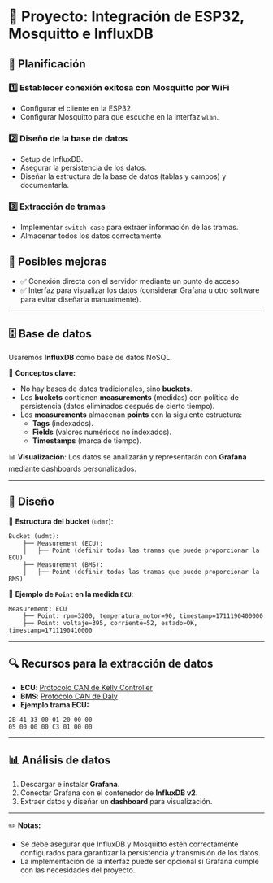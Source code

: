 # 📌 Proyecto: Integración de ESP32, Mosquitto e InfluxDB

## 🚀 Planificación

### 1️⃣ Establecer conexión exitosa con Mosquitto por WiFi
- Configurar el cliente en la ESP32.
- Configurar Mosquitto para que escuche en la interfaz `wlan`.

### 2️⃣ Diseño de la base de datos
- Setup de InfluxDB.
- Asegurar la persistencia de los datos.
- Diseñar la estructura de la base de datos (tablas y campos) y documentarla.

### 3️⃣ Extracción de tramas
- Implementar `switch-case` para extraer información de las tramas.
- Almacenar todos los datos correctamente.

## 🔧 Posibles mejoras
- ✅ Conexión directa con el servidor mediante un punto de acceso.
- ✅ Interfaz para visualizar los datos (considerar Grafana u otro software para evitar diseñarla manualmente).

---

## 🗄️ Base de datos
Usaremos **InfluxDB** como base de datos NoSQL.

📌 **Conceptos clave:**
- No hay bases de datos tradicionales, sino **buckets**.
- Los **buckets** contienen **measurements** (medidas) con política de persistencia (datos eliminados después de cierto tiempo).
- Los **measurements** almacenan **points** con la siguiente estructura:
  - **Tags** (indexados).
  - **Fields** (valores numéricos no indexados).
  - **Timestamps** (marca de tiempo).

📊 **Visualización**: Los datos se analizarán y representarán con **Grafana** mediante dashboards personalizados.

---

## 📐 Diseño

📌 **Estructura del bucket** (`udmt`):

```plaintext
Bucket (udmt):
    ├── Measurement (ECU):
    │   ├── Point (definir todas las tramas que puede proporcionar la ECU)
    ├── Measurement (BMS):
    │   ├── Point (definir todas las tramas que puede proporcionar la BMS)
```

📌 **Ejemplo de `Point` en la medida `ECU`**:
```plaintext
Measurement: ECU
    ├── Point: rpm=3200, temperatura_motor=90, timestamp=1711190400000
    ├── Point: voltaje=395, corriente=52, estado=OK, timestamp=1711190410000
```

---

## 🔍 Recursos para la extracción de datos
- **ECU**: [Protocolo CAN de Kelly Controller](https://media.kellycontroller.com/new/Sinusoidal-Wave-Controller-KLS-D-8080I-8080IPS-Broadcast-CAN-Protocol.pdf)
- **BMS**: [Protocolo CAN de Daly](https://robu.in/wp-content/uploads/2021/10/Daly-CAN-Communications-Protocol-V1.0-1.pdf)
- **Ejemplo trama ECU:**
```plaintext
2B 41 33 00 01 20 00 00
05 00 00 00 C3 01 00 00
```

---

## 📊 Análisis de datos
1. Descargar e instalar **Grafana**.
2. Conectar Grafana con el contenedor de **InfluxDB v2**.
3. Extraer datos y diseñar un **dashboard** para visualización.

---

✏️ **Notas:**
- Se debe asegurar que InfluxDB y Mosquitto estén correctamente configurados para garantizar la persistencia y transmisión de los datos.
- La implementación de la interfaz puede ser opcional si Grafana cumple con las necesidades del proyecto.


